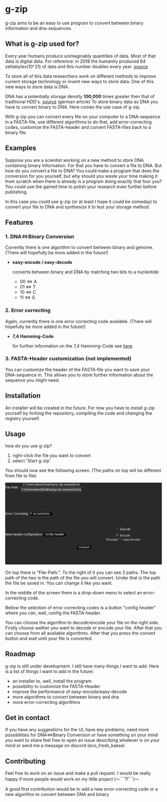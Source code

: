 # **g-zip**

g-zip aims to be an easy to use program to convert between binary information and dna-sequences.

## **What is g-zip used for?**
Every year humans produce unimaginably quantities of data. Most of that data is digital data.
For reference: in 2018 the humanity produced 64 zettabytes(10^21) of data and this number doubles every year. [source](https://rivery.io/blog/big-data-statistics-how-much-data-is-there-in-the-world/)

To store all of this data researchers work on different methods to improve current storage technology or invent new ways to store data. One of this new ways to store data is DNA.

DNA has a potentially storage density **100,000** times greater then that of traditional HDD's. [source](https://www.derstandard.de/story/2000077616743/bioinformatiker-dna-speicher-kann-man-nicht-hacken) (german article) To store binary data as DNA you have to convert binary to DNA. Here comes the use case of g-zip.

With g-zip you can convert every file on your computer to a DNA-sequence in a FASTA-file, use different algorithms to do that, add error-correcting codes, customize the FASTA-header and convert FASTA-files back to a binary file.

## **Examples**
Suppose you are a scientist working on a new method to store DNA containing binary information. For that you have to convert a file to DNA. But how do you convert a file to DNA? You could make a program that does the conversion for you yourself, but why should you waste your time making it from scratch when there is already is a program doing exactly that four you? You could use the gained time to polish your research even further before publishing.

In this case you could use g-zip (or at least I hope it could be someday) to convert your file to DNA and synthesize it to test your storage method.

## **Features**
### **1. DNA⇔Binary Conversion**
Currently there is one algorithm to convert between binary and genome. (There will hopefully be more added in the future!)
- **easy-encode / easy-decode**

    converts between binary and DNA by matching two bits to a nucleotide
    - 00 ⇔ A
    - 01 ⇔ T
    - 10 ⇔ C
    - 11 ⇔ G

### **2. Error correcting**
Again, currently there is one error correcting code available. (There will hopefully be more added in the future!)
- **7,4 Hamming-Code**

    for further information on the 7,4 Hamming-Code see [here](https://en.wikipedia.org/wiki/Hamming(7,4))

### **3. FASTA-Header customization** (not implemented)
You can customize the header of the FASTA-file you want to save your DNA-sequence in. This allows you to store further information about the sequence you might need.


## **Installation**
An installer will be created in the future. For now you have to install g-zip yourself by forking the repository, compiling the code and changing the registry yourself.

## **Usage**
how do you use g-zip?
1. right-click the file you want to convert
2. select 'Start g-zip'
    
You should now see the following screen. (The paths on top will be different from file to file)

![g-zip after start](https://github.com/EcoFreshKase/g-zip/blob/README-creation/README%20images/g-zip%20after%20start.png)

On top there is "File-Path:". To the right of it you can see 2 paths. The top path of the two is the path of the file you will convert. Under that is the path the file be saved in. You can change it like you want.

In the middle of the screen there is a drop-down menu to select an error-correcting code.

Bellow the selection of error correcting codes is a button "config header" where you can, well, config the FASTA-header.

You can choose the algorithm to decode/encode your file on the right side. Firstly choose wether you want to decode or encode your file. After that you can choose from all available algorithms. After that you press the convert button and wait until your file is converted.


## **Roadmap**
g-zip is still under development. I still have many things I want to add. Here is a list of things I want to add in the future:
* an installer to, well, install the program
* possibility to customize the FASTA-Header
* improve the performance of easy-encode/easy-decode
* more algorithms to convert between binary and dna
* more error-correcting algorithms


## **Get in contact**
If you have any suggestions for the UI, have any problems, need more possibilities for DNA⇔Binary Conversion or have something on your mind you want to share feel free to open an issue describing whatever is on your mind or send me a message on discord (eco_fresh_kaese)

## **Contributing**
Feel free to work on an issue and make a pull request. I would be really happy if more people would work on my little project (～￣▽￣)～

A good first contribution would be to add a new error-correcting code or a new algorithm to convert between DNA and binary
